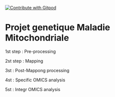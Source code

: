 <a href="https://gitpod.io/#<your-repository-url>">
  <img
    src="https://img.shields.io/badge/Contribute%20with-Gitpod-908a85?logo=gitpod"
    alt="Contribute with Gitpod"
  />
</a>

# Projet genetique Maladie Mitochondriale

1st step : Pre-processing

2st step : Mapping

3st : Post-Mappong processing

4st : Specific OMICS analysis

5st : Integr OMICS analysis

